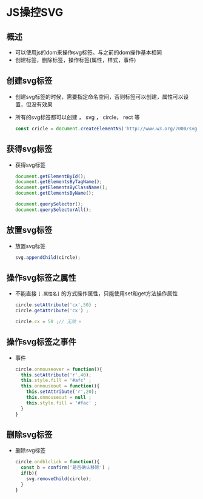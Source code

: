 # JS操控SVG

## 概述

+ 可以使用js的dom来操作svg标签。与之前的dom操作基本相同
+ 创建标签，删除标签，操作标签(属性，样式，事件)

## 创建svg标签

+ 创建svg标签的时候，需要指定命名空间，否则标签可以创建，属性可以设置，但没有效果
+ 所有的svg标签都可以创建 ， svg ， circle， rect 等

  ```js
  const cricle = document.createElementNS('http://www.w3.org/2000/svg','circle');
  ```

## 获得svg标签

+ 获得svg标签

  ```js
  document.getElementById();
  document.getElementsByTagName();
  document.getElementsByClassName();
  document.getElementsByName();

  document.querySelector();
  document.querySelectorAll();
  ```

## 放置svg标签

+ 放置svg标签

  ```js
  svg.appendChild(circle);
  ```

## 操作svg标签之属性

+ 不能直接 `[.属性名]` 的方式操作属性，只能使用set和get方法操作属性

  ```js
  circle.setAttribute('cx',50) ;
  circle.getAttribute('cx') ;

  circle.cx = 50 ;// 无效 ×
  ```

## 操作svg标签之事件

+ 事件

  ```js
  circle.onmouseover = function(){
    this.setAttribute('r',40);
    this.style.fill = '#afc' ;
    this.onmouseout = function(){
      this.setAttribute('r',20);
      this.onmouseout = null ;
      this.style.fill = '#fac' ;
    }
  }
  ```

## 删除svg标签

+ 删除svg标签

  ```js
  circle.ondblclick = function(){
    const b = confirm('是否确认移除') ;
    if(b){
      svg.removeChild(circle);
    }
  }
  ```
